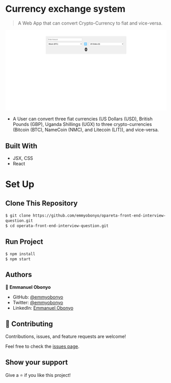 # Currency exchange system

> A Web App that can convert Crypto-Currency to fiat and vice-versa.

![Rockets Page](./src/images/home.png)

- A User can convert three fiat currencies (US Dollars (USD), British Pounds (GBP), Uganda Shillings (UGX) to three crypto-currencies (Bitcoin (BTC), NameCoin (NMC), and Litecoin (LIT)), and vice-versa.

## Built With

- JSX, CSS
- React

# Set Up
## Clone This Repository
```
$ git clone https://github.com/emmyobonyo/opareta-front-end-interview-question.git
$ cd operata-front-end-interview-question.git
```

## Run Project
```
$ npm install
$ npm start
```

## Authors

👤 **Emmanuel Obonyo**

- GitHub: [@emmyobonyo](https://github.com/emmyobonyo)
- Twitter: [@emmyobonyo](https://twitter.com/emmyobonyo)
- LinkedIn: [Emmanuel Obonyo](https://www.linkedin.com/in/emmanuel-obonyo-3728a2200/)

## 🤝 Contributing

Contributions, issues, and feature requests are welcome!

Feel free to check the [issues page](https://github.com/emmyobonyo/opareta-front-end-interview-question/issues).

## Show your support

Give a ⭐️ if you like this project!
